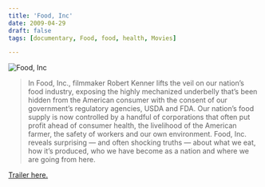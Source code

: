 ```yaml
---
title: 'Food, Inc'
date: 2009-04-29
draft: false
tags: [documentary, Food, food, health, Movies]

---
```


![Food, Inc](https://chrisenns.com/wp-content/uploads/2009/04/foodinc_200904171457jpg1.jpeg "Food, Inc")

> In Food, Inc., filmmaker Robert Kenner lifts the veil on our nation’s food industry, exposing the highly mechanized underbelly that’s been hidden from the American consumer with the consent of our government’s regulatory agencies, USDA and FDA. Our nation’s food supply is now controlled by a handful of corporations that often put profit ahead of consumer health, the livelihood of the American farmer, the safety of workers and our own environment. Food, Inc. reveals surprising — and often shocking truths — about what we eat, how it’s produced, who we have become as a nation and where we are going from here.

[Trailer here.](http://www.apple.com/trailers/magnolia/foodinc/)